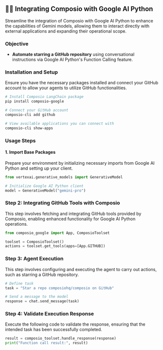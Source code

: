 ## 🚀🔗 Integrating Composio with Google AI Python

Streamline the integration of Composio with Google AI Python to enhance the capabilities of Gemini models, allowing them to interact directly with external applications and expanding their operational scope.

### Objective

- **Automate starring a GitHub repository** using conversational instructions via Google AI Python's Function Calling feature.

### Installation and Setup

Ensure you have the necessary packages installed and connect your GitHub account to allow your agents to utilize GitHub functionalities.

```bash
# Install Composio LangChain package
pip install composio-google

# Connect your GitHub account
composio-cli add github

# View available applications you can connect with
composio-cli show-apps
```

### Usage Steps

#### 1. Import Base Packages

Prepare your environment by initializing necessary imports from Google AI Python and setting up your client.

```python
from vertexai.generative_models import GenerativeModel

# Initialize Google AI Python client
model = GenerativeModel("gemini-pro")
```

### Step 2: Integrating GitHub Tools with Composio

This step involves fetching and integrating GitHub tools provided by Composio, enabling enhanced functionality for Google AI Python operations.
```python
from composio_google import App, ComposioToolset

toolset = ComposioToolset()
actions = toolset.get_tools(apps=[App.GITHUB])
```

### Step 3: Agent Execution

This step involves configuring and executing the agent to carry out actions, such as starring a GitHub repository.

```python
# Define task
task = "Star a repo composiohq/composio on GitHub"

# Send a message to the model
response = chat.send_message(task)
```

### Step 4: Validate Execution Response

Execute the following code to validate the response, ensuring that the intended task has been successfully completed.

```python
result = composio_toolset.handle_response(response)
print("Function call result:", result)
```
